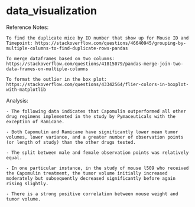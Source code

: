 # data_visualization

Reference Notes:

    To find the duplicate mice by ID number that show up for Mouse ID and Timepoint: https://stackoverflow.com/questions/46640945/grouping-by-multiple-columns-to-find-duplicate-rows-pandas

    To merge dataframes based on two columns: https://stackoverflow.com/questions/41815079/pandas-merge-join-two-data-frames-on-multiple-columns

    To format the outlier in the box plot: https://stackoverflow.com/questions/43342564/flier-colors-in-boxplot-with-matplotlib

Analysis:

    - The following data indicates that Capomulin outperformed all other drug regimens implemented in the study by Pymaceuticals with the exception of Ramicane.

    - Both Capomulin and Ramicane have significantly lower mean tumor volumes, lower variance, and a greater number of observation points (or length of study) than the other drugs tested.

    - The split between male and female observation points was relatively equal.

    - In one particular instance, in the study of mouse l509 who received the Capomulin treatment, the tumor volume initially increased moderately but subsequently decreased significantly before again rising slightly.

    - There is a strong positive correlation between mouse weight and tumor volume.

